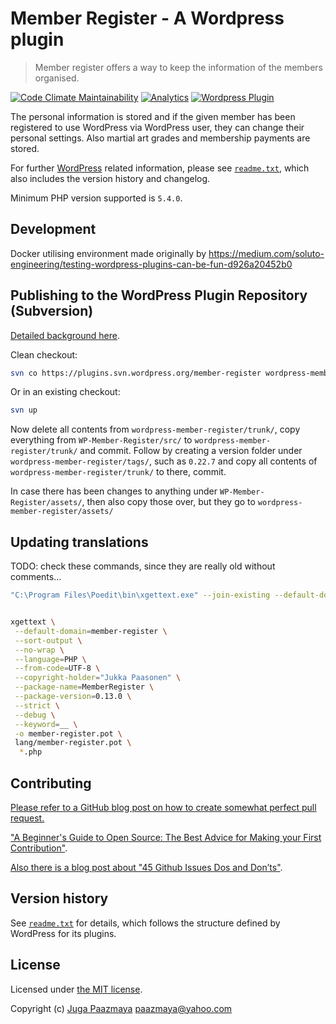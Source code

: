 # Member Register - A Wordpress plugin

> Member register offers a way to keep the information of the members organised.

[![Code Climate Maintainability](https://api.codeclimate.com/v1/badges/2e1da8a17b8f699848e7/maintainability)](https://codeclimate.com/github/paazmaya/WP-Member-Register/maintainability)
[![Analytics](https://ga-beacon.appspot.com/UA-2643697-15/wp-member-register/index?flat-gif)](https://github.com/igrigorik/ga-beacon)
[![Wordpress Plugin](https://img.shields.io/wordpress/plugin/r/member-register.svg?style=flat-square)](https://wordpress.org/plugins/member-register/)

The personal information is stored and if the given member has been registered to use
WordPress via WordPress user, they can change their personal settings.
Also martial art grades and membership payments are stored.

For further [WordPress](https://wordpress.org/) related information,
please see [`readme.txt`](./readme.txt),
which also includes the version history and changelog.

Minimum PHP version supported is `5.4.0`.

## Development

Docker utilising environment made originally by
https://medium.com/soluto-engineering/testing-wordpress-plugins-can-be-fun-d926a20452b0


## Publishing to the WordPress Plugin Repository (Subversion)

[Detailed background here](https://developer.wordpress.org/plugins/wordpress-org/how-to-use-subversion/).

Clean checkout:

```sh
svn co https://plugins.svn.wordpress.org/member-register wordpress-member-register
```

Or in an existing checkout:

```sh
svn up
```

Now delete all contents from `wordpress-member-register/trunk/`, copy everything from `WP-Member-Register/src/` to `wordpress-member-register/trunk/` and commit.
Follow by creating a version folder under `wordpress-member-register/tags/`, such as `0.22.7` and copy all contents of `wordpress-member-register/trunk/` to there, commit.

In case there has been changes to anything under `WP-Member-Register/assets/`, then also copy those over,
but they go to `wordpress-member-register/assets/`


## Updating translations

TODO: check these commands, since they are really old without comments...

```sh
"C:\Program Files\Poedit\bin\xgettext.exe" --join-existing --default-domain=member-register --indent --sort-output --no-wrap --language=PHP --from-code=UTF-8 --copyright-holder="Jukka Paasonen" --package-name=MemberRegister --package-version=0.6.0 --strict --debug --keyword=__  member-forum.php member-functions.php member-install.php member-register.php member-club.php member-member.php


xgettext \
 --default-domain=member-register \
 --sort-output \
 --no-wrap \
 --language=PHP \
 --from-code=UTF-8 \
 --copyright-holder="Jukka Paasonen" \
 --package-name=MemberRegister \
 --package-version=0.13.0 \
 --strict \
 --debug \
 --keyword=__ \
 -o member-register.pot \
 lang/member-register.pot \
  *.php
```


## Contributing

[Please refer to a GitHub blog post on how to create somewhat perfect pull request.](https://github.com/blog/1943-how-to-write-the-perfect-pull-request "How to write the perfect pull request")

["A Beginner's Guide to Open Source: The Best Advice for Making your First Contribution"](http://www.erikaheidi.com/blog/a-beginners-guide-to-open-source-the-best-advice-for-making-your-first-contribution/).

[Also there is a blog post about "45 Github Issues Dos and Don’ts"](https://davidwalsh.name/45-github-issues-dos-donts).

## Version history

See [`readme.txt`](./readme.txt) for details, which follows the structure defined by WordPress for its plugins.

## License

Licensed under [the MIT license](http://opensource.org/licenses/MIT).

Copyright (c) [Juga Paazmaya](https://paazmaya.fi) <paazmaya@yahoo.com>
